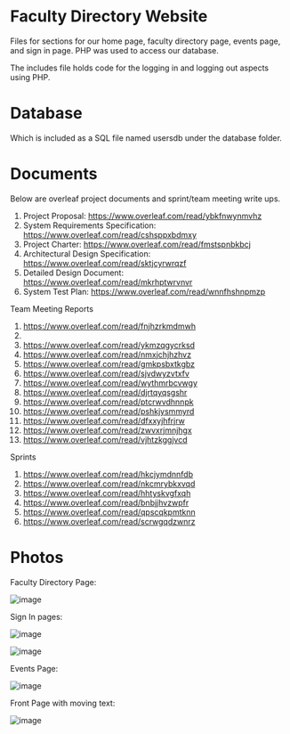 # Faculty Directory Website
Files for sections for our home page, faculty directory page, events page, and sign in page. 
PHP was used to access our database. 

The includes file holds code for the logging in and logging out aspects using PHP.
# Database
Which is included as a SQL file named usersdb under the database folder.

# Documents
Below are overleaf project documents and sprint/team meeting write ups. 
1. Project Proposal: https://www.overleaf.com/read/ybkfnwynmvhz
2. System Requirements Specification: https://www.overleaf.com/read/cshsppxbdmxy
3. Project Charter: https://www.overleaf.com/read/fmstspnbkbcj
4. Architectural Design Specification: https://www.overleaf.com/read/sktjcyrwrqzf
5. Detailed Design Document: https://www.overleaf.com/read/mkrhptwrvnvr
6. System Test Plan: https://www.overleaf.com/read/wnnfhshnpmzp

Team Meeting Reports
1. https://www.overleaf.com/read/fnjhzrkmdmwh 
2. 
3. https://www.overleaf.com/read/ykmzqgycrksd
4. https://www.overleaf.com/read/nmxjchjhzhvz
5. https://www.overleaf.com/read/gmkpsbxtkgbz
6. https://www.overleaf.com/read/sjvdwyzvtxfv
7. https://www.overleaf.com/read/wythmrbcvwgy
8. https://www.overleaf.com/read/djrtqyqsgshr
9. https://www.overleaf.com/read/ptcrwvdhnnpk
10. https://www.overleaf.com/read/pshkjysmmyrd
11. https://www.overleaf.com/read/dfxxyjhfrjrw
12. https://www.overleaf.com/read/zwvxrjmnjhgx
13. https://www.overleaf.com/read/vjhtzkggjvcd


Sprints
1. https://www.overleaf.com/read/hkcjymdnnfdb
2. https://www.overleaf.com/read/nkcmrybkxvqd
3. https://www.overleaf.com/read/hhtyskvgfxqh
4. https://www.overleaf.com/read/bnbjjhvzwpfr
5. https://www.overleaf.com/read/qpscqkpmtknn
6. https://www.overleaf.com/read/scrwgqdzwnrz


# Photos
Faculty Directory Page: 

![image](https://user-images.githubusercontent.com/35239216/122238111-e0133d80-ce8d-11eb-94f4-f4189ff4781e.png)


Sign In pages: 

![image](https://user-images.githubusercontent.com/35239216/122238254-fd480c00-ce8d-11eb-9669-009cfb037924.png)

![image](https://user-images.githubusercontent.com/35239216/122238279-02a55680-ce8e-11eb-98cd-3544412061b8.png)


Events Page: 

![image](https://user-images.githubusercontent.com/35239216/122238333-0b962800-ce8e-11eb-9245-4b62fbe93faf.png)


Front Page with moving text:

![image](https://user-images.githubusercontent.com/35239216/122251746-ca574580-ce98-11eb-969b-58766260fa25.png)



